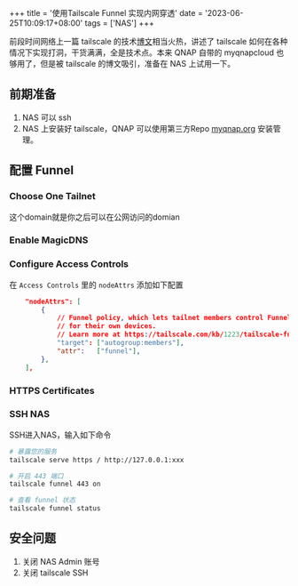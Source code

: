 +++
title = '使用Tailscale Funnel 实现内网穿透'
date  = '2023-06-25T10:09:17+08:00'
tags  = ['NAS']
+++

前段时间网络上一篇 tailscale 的技术[博文](https://tailscale.com/blog/how-tailscale-works/#encrypted-tcp-relays-derp)相当火热，讲述了 tailscale 如何在各种情况下实现打洞，干货满满，全是技术点。本来 QNAP 自带的 myqnapcloud 也够用了，但是被 tailscale 的博文吸引，准备在 NAS 上试用一下。

<!--more-->
## 前期准备
1. NAS 可以 ssh
2. NAS 上安装好 tailscale，QNAP 可以使用第三方Repo [myqnap.org](https://www.myqnap.org) 安装管理。


## 配置 Funnel
###  Choose One Tailnet
这个domain就是你之后可以在公网访问的domian

### Enable MagicDNS
### Configure Access Controls

在 `Access Controls` 里的 `nodeAttrs` 添加如下配置
```json
	"nodeAttrs": [
		{
			// Funnel policy, which lets tailnet members control Funnel
			// for their own devices.
			// Learn more at https://tailscale.com/kb/1223/tailscale-funnel/
			"target": ["autogroup:members"],
			"attr":   ["funnel"],
		},
	],
```

### HTTPS Certificates


### SSH NAS
SSH进入NAS，输入如下命令

```bash
# 暴露您的服务
tailscale serve https / http://127.0.0.1:xxx

# 开启 443 端口
tailscale funnel 443 on

# 查看 funnel 状态
tailscale funnel status
```

## 安全问题
1. 关闭 NAS Admin 账号
2. 关闭 tailscale SSH

